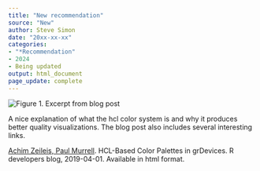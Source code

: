 ```yaml
---
title: "New recommendation"
source: "New"
author: Steve Simon
date: "20xx-xx-xx"
categories:
- "*Recommendation"
- 2024
- Being updated
output: html_document
page_update: complete
---
```


![Figure 1. Excerpt from blog post](http://www.pmean.com/new-images/24/hcl-color-palettes-01.png)

<div class="notes">

A nice explanation of what the hcl color system is and why it produces better quality visualizations. The blog post also includes several interesting links.

[Achim Zeileis, Paul Murrell][zei1]. HCL-Based Color Palettes in grDevices. R developers blog, 2019-04-01. Available in html format.

[zei1]: https://blog.r-project.org/2019/04/01/hcl-based-color-palettes-in-grdevices

</div>
